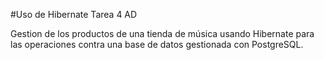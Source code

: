 #Uso de Hibernate
Tarea 4 AD

Gestion de los productos de una tienda de música usando Hibernate para las operaciones contra una base de datos
gestionada con PostgreSQL.


